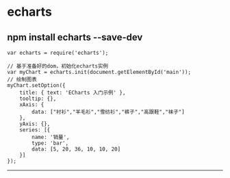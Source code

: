# echarts
npm install echarts --save-dev
----------------------
    var echarts = require('echarts');

    // 基于准备好的dom，初始化echarts实例
    var myChart = echarts.init(document.getElementById('main'));
    // 绘制图表
    myChart.setOption({
        title: { text: 'ECharts 入门示例' },
        tooltip: {},
        xAxis: {
            data: ["衬衫","羊毛衫","雪纺衫","裤子","高跟鞋","袜子"]
        },
        yAxis: {},
        series: [{
            name: '销量',
            type: 'bar',
            data: [5, 20, 36, 10, 10, 20]
        }]
    });
------------------